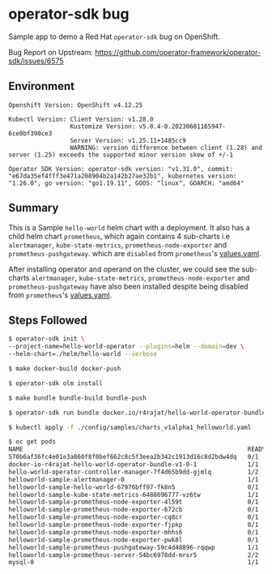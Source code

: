 # operator-sdk bug

Sample app to demo a Red Hat `operator-sdk` bug on OpenShift.

Bug Report on Upstream: https://github.com/operator-framework/operator-sdk/issues/6575

## Environment

```
Openshift Version: OpenShift v4.12.25
```
```
Kubectl Version: Client Version: v1.28.0
                 Kustomize Version: v5.0.4-0.20230601165947-6ce0bf390ce3
                 Server Version: v1.25.11+1485cc9
                 WARNING: version difference between client (1.28) and server (1.25) exceeds the supported minor version skew of +/-1
```
```
Operator SDK Version: operator-sdk version: "v1.31.0", commit: "e67da35ef4fff3e471a208904b2a142b27ae32b1", kubernetes version: "1.26.0", go version: "go1.19.11", GOOS: "linux", GOARCH: "amd64"
```

## Summary

This is a Sample `hello-world` helm chart with a deployment. It also has a child helm chart `prometheus`, which again contains 
4 sub-charts i.e `alertmanager`, `kube-state-metrics`, `prometheus-node-exporter` and `prometheus-pushgateway`. which are `disabled` from `prometheus`'s [values.yaml](https://github.com/r4rajat/operator-sdk-bug-2/blob/main/helm/hello-world/charts/prometheus/values.yaml#L1158-L1204).

After installing operator and operand on the cluster, we could see the sub-charts `alertmanager`, `kube-state-metrics`, 
`prometheus-node-exporter` and `prometheus-pushgateway` have also been installed despite being disabled from `prometheus`'s [values.yaml](https://github.com/r4rajat/operator-sdk-bug-2/blob/main/helm/hello-world/charts/prometheus/values.yaml#L1158-L1204).

## Steps Followed

```bash
$ operator-sdk init \
--project-name=hello-world-operator --plugins=helm --domain=dev \
--helm-chart=./helm/hello-world --verbose
```

```bash
$ make docker-build docker-push
```

```bash
$ operator-sdk olm install
```

```bash
$ make bundle bundle-build bundle-push
```

```bash
$ operator-sdk run bundle docker.io/r4rajat/hello-world-operator-bundle:v1.0.1 --timeout 15m
```

```bash
$ kubectl apply -f ./config/samples/charts_v1alpha1_helloworld.yaml
```

```bash
$ oc get pods
NAME                                                              READY   STATUS             RESTARTS         AGE
570b6af36fc4e01e3a860f8f0bef662c8c5f3eea2b342c1913d16c8d2bdw4dq   0/1     Completed          0                42m
docker-io-r4rajat-hello-world-operator-bundle-v1-0-1              1/1     Running            0                42m
hello-world-operator-controller-manager-7f4d65b9dd-gjmlq          1/2     CrashLoopBackOff   11 (3m55s ago)   41m
helloworld-sample-alertmanager-0                                  1/1     Running            0                39m
helloworld-sample-hello-world-67976bff97-fk8n5                    0/1     CrashLoopBackOff   12 (2m47s ago)   39m
helloworld-sample-kube-state-metrics-6488696777-vz6tw             1/1     Running            0                39m
helloworld-sample-prometheus-node-exporter-4l59t                  0/1     Pending            0                39m
helloworld-sample-prometheus-node-exporter-672cb                  0/1     Pending            0                39m
helloworld-sample-prometheus-node-exporter-cq8cr                  0/1     Pending            0                39m
helloworld-sample-prometheus-node-exporter-fjpkp                  0/1     Pending            0                39m
helloworld-sample-prometheus-node-exporter-mhhs6                  0/1     Pending            0                39m
helloworld-sample-prometheus-node-exporter-pwk8l                  0/1     Pending            0                39m
helloworld-sample-prometheus-pushgateway-59c4d48896-rqqwp         1/1     Running            0                39m
helloworld-sample-prometheus-server-54bc6978dd-mrsr5              2/2     Running            0                39m
mysql-0                                                           1/1     Running            0                3h7m
```